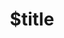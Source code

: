 ---
title: $title
second_title: Aspose.Slides for .NET API Referansı
description: $description
type: docs
weight: $weight
url: /tr/net/$ref/
---